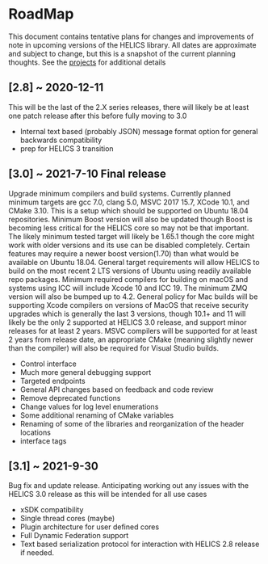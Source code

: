 # RoadMap

This document contains tentative plans for changes and improvements of note in upcoming versions of the HELICS library. All dates are approximate and subject to change, but this is a snapshot of the current planning thoughts. See the [projects](https://github.com/GMLC-TDC/HELICS/projects) for additional details

## \[2.8\] ~ 2020-12-11

This will be the last of the 2.X series releases, there will likely be at least one patch release after this before fully moving to 3.0

- Internal text based (probably JSON) message format option for general backwards compatibility
- prep for HELICS 3 transition


## \[3.0\] ~ 2021-7-10 Final release

Upgrade minimum compilers and build systems. Currently planned minimum targets are gcc 7.0, clang 5.0, MSVC 2017 15.7, XCode 10.1, and CMake 3.10. This is a setup which should be supported on Ubuntu 18.04 repositories. Minimum Boost version will also be updated though Boost is becoming less critical for the HELICS core so may not be that important. The likely minimum tested target will likely be 1.65.1 though the core might work with older versions and its use can be disabled completely. Certain features may require a newer boost version(1.70) than what would be available on Ubuntu 18.04. General target requirements will allow HELICS to build on the most recent 2 LTS versions of Ubuntu using readily available repo packages. Minimum required compilers for building on macOS and systems using ICC will include Xcode 10 and ICC 19. The minimum ZMQ version will also be bumped up to 4.2. General policy for Mac builds will be supporting Xcode compilers on versions of MacOS that receive security upgrades which is generally the last 3 versions, though 10.1+ and 11 will likely be the only 2 supported at HELICS 3.0 release, and support minor releases for at least 2 years. MSVC compilers will be supported for at least 2 years from release date, an appropriate CMake (meaning slightly newer than the compiler) will also be required for Visual Studio builds.

- Control interface
- Much more general debugging support
- Targeted endpoints
- General API changes based on feedback and code review
- Remove deprecated functions
- Change values for log level enumerations
- Some additional renaming of CMake variables
- Renaming of some of the libraries and reorganization of the header locations
- interface tags

## \[3.1\] ~ 2021-9-30

Bug fix and update release.  Anticipating working out any issues with the HELICS 3.0 release as this will be intended for all use cases

- xSDK compatibility
- Single thread cores (maybe)
- Plugin architecture for user defined cores
- Full Dynamic Federation support
- Text based serialization protocol for interaction with HELICS 2.8 release if needed.
